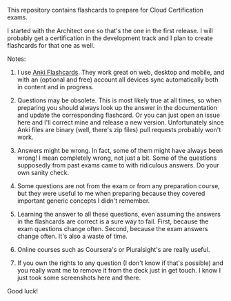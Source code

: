 This repository contains flashcards to prepare for Cloud Certification exams.

I started with the Architect one so that's the one in the first release. I will probably get a certification
in the development track and I plan to create flashcards for that one as well.

Notes:

1) I use [Anki Flashcards](https://apps.ankiweb.net/). They work great on web, desktop and mobile, and with
an (optional and free) account all devices sync automatically both in content and in progress.

2) Questions may be obsolete. This is most likely true at all times, so when preparing you should always look 
up the answer in the documentation and update the corresponding flashcard. Or you can just open an issue here
and I'll correct mine and release a new version. Unfortunately since Anki files are binary (well, there's
zip files) pull requests probably won't work.

3) Answers might be wrong. In fact, some of them might have always been wrong! I mean completely wrong, not
just a bit. Some of the questions supposedly from past exams came to with ridiculous answers. Do your own
sanity check. 

4) Some questions are not from the exam or from any preparation course, but they were useful to me when
preparing because they covered important generic concepts I didn't remember. 

5) Learning the answer to all these questions, even assuming the answers in the flashcards are correct is a
sure way to fail. First, because the exam questions change often. Second, because the exam answers change
often. It's also a waste of time.

6) Online courses such as Coursera's or Pluralsight's are really useful. 

7) If you own the rights to any question (I don't know if that's possible) and you really want me to remove
it from the deck just in get touch. I know I just took some screenshots here and there.

Good luck!
